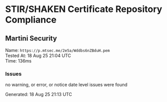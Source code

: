 # STIR/SHAKEN Certificate Repository Compliance

## Martini Security

Name: `https://p.mtsec.me/2e5a/Wddbs6nZBduH.pem`\
Tested At: 18 Aug 25 21:04 UTC\
Time: 136ms

### Issues

no warning, or error, or notice date level issues were found

Generated: 18 Aug 25 21:13 UTC